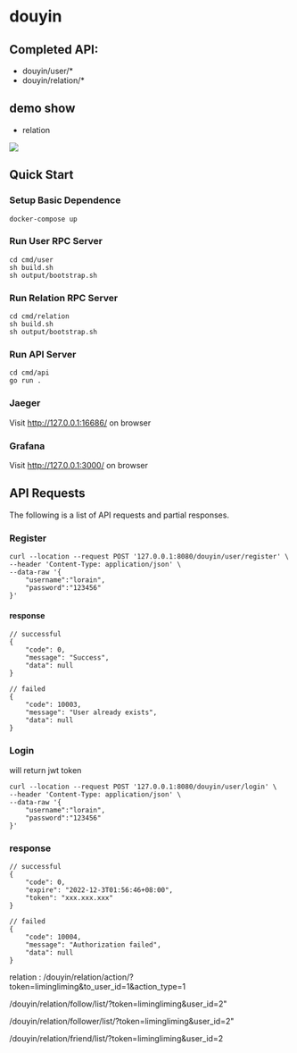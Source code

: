 # douyin

##  Completed API:
+ douyin/user/*
+ douyin/relation/*
##  demo show 
+ relation

![](https://github.com/zhaowenxun/douyin/blob/main/gif/relation.gif)

## Quick Start
### Setup Basic Dependence
```
docker-compose up
```

### Run User RPC Server
```
cd cmd/user
sh build.sh
sh output/bootstrap.sh
```
### Run Relation RPC Server
```
cd cmd/relation
sh build.sh
sh output/bootstrap.sh
```

### Run API Server
```
cd cmd/api
go run .
```

### Jaeger
Visit http://127.0.0.1:16686/ on browser

### Grafana
Visit http://127.0.0.1:3000/ on browser

## API Requests
The following is a list of API requests and partial responses.

### Register
```
curl --location --request POST '127.0.0.1:8080/douyin/user/register' \
--header 'Content-Type: application/json' \
--data-raw '{
    "username":"lorain",
    "password":"123456"
}'
```
#### response
```
// successful
{
    "code": 0,
    "message": "Success",
    "data": null
}
```
```
// failed
{
    "code": 10003,
    "message": "User already exists",
    "data": null
}
```
### Login
will return jwt token
```
curl --location --request POST '127.0.0.1:8080/douyin/user/login' \
--header 'Content-Type: application/json' \
--data-raw '{
    "username":"lorain",
    "password":"123456"
}'
```
### response

```
// successful
{
    "code": 0,
    "expire": "2022-12-3T01:56:46+08:00",
    "token": "xxx.xxx.xxx"
}
```
```
// failed
{
    "code": 10004,
    "message": "Authorization failed",
    "data": null
}
```


relation :
/douyin/relation/action/?token=limingliming&to_user_id=1&action_type=1

/douyin/relation/follow/list/?token=limingliming&user_id=2"

/douyin/relation/follower/list/?token=limingliming&user_id=2"

/douyin/relation/friend/list/?token=limingliming&user_id=2
